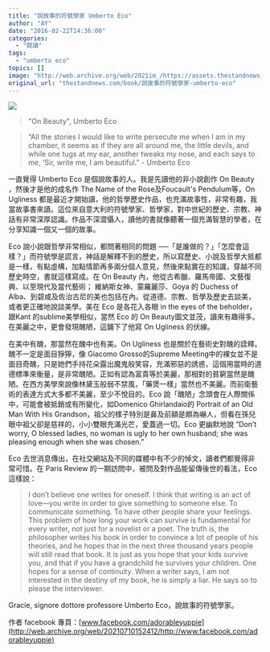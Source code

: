```yaml
---
title: "說故事的符號學家 Umberto Eco"
author: "AY"
date: "2016-02-22T14:36:00"
categories:
  - "閱讀"
tags:
  - "umberto eco"
topics: []
image: "http://web.archive.org/web/2021im_/https://assets.thestandnews.com/media/photos/Umberto20Eco_IZ4DW.jpg"
original_url: "thestandnews.com/book/說故事的符號學家-umberto-eco"
---
```

![](http://web.archive.org/web/2021im_/https://assets.thestandnews.com/media/photos/Umberto20Eco_IZ4DW.jpg)

> "On Beauty", Umberto Eco

> “All the stories I would like to write persecute me when I am in my chamber, it seems as if they are all around me, the little devils, and while one tugs at my ear, another tweaks my nose, and each says to me, ‘Sir, write me, I am beautiful.” - Umberto Eco

一直覺得 Umberto Eco 是個說故事的人。我是先讀他的非小說創作 On Beauty ，然後才是他的成名作 The Name of the Rose及Foucault's Pendulum等，On Ugliness 都是最近才開始讀，他的哲學歷史作品，也充滿故事性，非常有趣，我當故事書來讀。這位來自意大利的符號學家、哲學家，對中世紀的歷史、宗教、神話有非常深厚認識。作品不深澀懾人，讀他的書就像聽著一個充滿智慧的學者，在分享知識一個又一個的故事。

Eco 說小說跟哲學非常相似，都問著相同的問題 ──「是誰做的？」「怎麼會這樣？」而符號學是謊言，神話是解釋不到的歷史，所以寫歷史、小說及哲學大抵都是一樣，有點虛構，加點情節再多兩分個人意見，然後來點實在的知識，穿越不同歷史時空，書就這樣寫成。在 On Beauty 內，他從古希臘、羅馬帝國、文藝復興、以至現代及當代藝術； 維納斯女神、蒙羅麗莎、Goya 的 Duchess of Alba、到碧咸及佐治古尼的美也包括在內。從道德、宗教、哲學及歷史去談美，或者更正確地說談美學。美在 Eco 是各花入各眼 in the eyes of the beholder，跟Kant 的sublime美學相似，當然 Eco 的 On Beauty圖文並茂，讀來有趣得多。在美麗之中，更會發現醜陋，這鋪下了他寫 On Ugliness 的伏線。

在美中有醜，那當然在醜中也有美。On Ugliness 也是關於在藝術史對醜的詮釋。醜不一定是面目猙獰，像 Giacomo Grosso的Supreme Meeting中的裸女並不是面目奇醜，只是她們手持花朵露出魔鬼般笑容，充滿邪惡的誘惑，這個用當時的道德標準來衡量，是非常醜陋。正如有認為富貴等於美麗，那相對的貧窮當然是醜陋。在西方美學來說像林黛玉般弱不禁風，「藥煲一樣」當然也不美麗。而前衛藝術的表達方式大多都不美麗，至少不悅目的。Eco 說「醜陋」念頭會在人際關係中，可能會被抵銷或有所變化，如Domenico Ghirlandaio的 Portrait of an Old Man With His Grandson，祖父的樣子特別是鼻及前額是頗為嚇人，但看在孫兒眼中祖父卻是慈祥的，小小雙眼充滿光芒，愛蓋過一切。Eco 更幽默地說 “Don’t worry, O blessed ladies, no woman is ugly to her own husband; she was pleasing enough when she was chosen.”

Eco 去世消息傳出，在社交網站及不同的媒體中有不少的悼文，讀者們都覺得非常可惜。在 Paris Review 的一期訪問中，被問及對作品能留傳後世的看法，Eco 這樣說：

> I don’t believe one writes for oneself. I think that writing is an act of love—you write in order to give something to someone else. To communicate something. To have other people share your feelings. This problem of how long your work can survive is fundamental for every writer, not just for a novelist or a poet. The truth is, the philosopher writes his book in order to convince a lot of people of his theories, and he hopes that in the next three thousand years people will still read that book. It is just as you hope that your kids survive you, and that if you have a grandchild he survives your children. One hopes for a sense of continuity. When a writer says, I am not interested in the destiny of my book, he is simply a liar. He says so to please the interviewer.

Gracie, signore dottore professore Umberto Eco，說故事的符號學家。

作者 facebook 專頁：[www.facebook.com/adorableyuppie](http://web.archive.org/web/20210710152412/http://www.facebook.com/adorableyuppie)